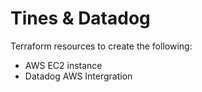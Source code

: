 # Tines & Datadog

Terraform resources to create the following:
- AWS EC2 instance
- Datadog AWS Intergration 

